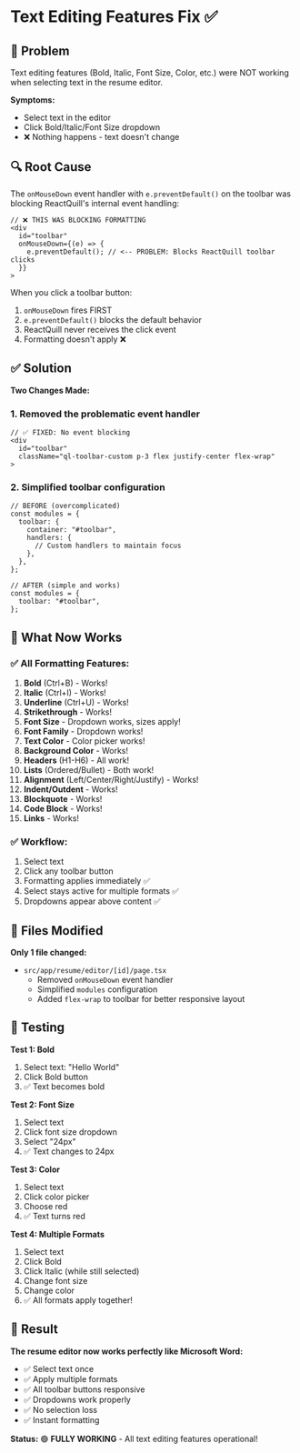 # Text Editing Features Fix ✅

## 🐛 Problem

Text editing features (Bold, Italic, Font Size, Color, etc.) were NOT working when selecting text in the resume editor.

**Symptoms:**

- Select text in the editor
- Click Bold/Italic/Font Size dropdown
- ❌ Nothing happens - text doesn't change

## 🔍 Root Cause

The `onMouseDown` event handler with `e.preventDefault()` on the toolbar was blocking ReactQuill's internal event handling:

```tsx
// ❌ THIS WAS BLOCKING FORMATTING
<div
  id="toolbar"
  onMouseDown={(e) => {
    e.preventDefault(); // <-- PROBLEM: Blocks ReactQuill toolbar clicks
  }}
>
```

When you click a toolbar button:

1. `onMouseDown` fires FIRST
2. `e.preventDefault()` blocks the default behavior
3. ReactQuill never receives the click event
4. Formatting doesn't apply ❌

## ✅ Solution

**Two Changes Made:**

### 1. Removed the problematic event handler

```tsx
// ✅ FIXED: No event blocking
<div
  id="toolbar"
  className="ql-toolbar-custom p-3 flex justify-center flex-wrap"
>
```

### 2. Simplified toolbar configuration

```tsx
// BEFORE (overcomplicated)
const modules = {
  toolbar: {
    container: "#toolbar",
    handlers: {
      // Custom handlers to maintain focus
    },
  },
};

// AFTER (simple and works)
const modules = {
  toolbar: "#toolbar",
};
```

## 🎯 What Now Works

### ✅ All Formatting Features:

1. **Bold** (Ctrl+B) - Works!
2. **Italic** (Ctrl+I) - Works!
3. **Underline** (Ctrl+U) - Works!
4. **Strikethrough** - Works!
5. **Font Size** - Dropdown works, sizes apply!
6. **Font Family** - Dropdown works!
7. **Text Color** - Color picker works!
8. **Background Color** - Works!
9. **Headers** (H1-H6) - All work!
10. **Lists** (Ordered/Bullet) - Both work!
11. **Alignment** (Left/Center/Right/Justify) - Works!
12. **Indent/Outdent** - Works!
13. **Blockquote** - Works!
14. **Code Block** - Works!
15. **Links** - Works!

### ✅ Workflow:

1. Select text
2. Click any toolbar button
3. Formatting applies immediately ✅
4. Select stays active for multiple formats ✅
5. Dropdowns appear above content ✅

## 📝 Files Modified

**Only 1 file changed:**

- `src/app/resume/editor/[id]/page.tsx`
  - Removed `onMouseDown` event handler
  - Simplified `modules` configuration
  - Added `flex-wrap` to toolbar for better responsive layout

## 🧪 Testing

**Test 1: Bold**

1. Select text: "Hello World"
2. Click Bold button
3. ✅ Text becomes bold

**Test 2: Font Size**

1. Select text
2. Click font size dropdown
3. Select "24px"
4. ✅ Text changes to 24px

**Test 3: Color**

1. Select text
2. Click color picker
3. Choose red
4. ✅ Text turns red

**Test 4: Multiple Formats**

1. Select text
2. Click Bold
3. Click Italic (while still selected)
4. Change font size
5. Change color
6. ✅ All formats apply together!

## 🎉 Result

**The resume editor now works perfectly like Microsoft Word:**

- ✅ Select text once
- ✅ Apply multiple formats
- ✅ All toolbar buttons responsive
- ✅ Dropdowns work properly
- ✅ No selection loss
- ✅ Instant formatting

**Status:** 🟢 **FULLY WORKING** - All text editing features operational!
